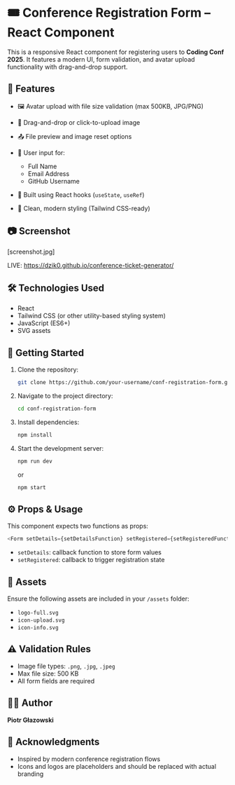 # 🎟️ Conference Registration Form – React Component

This is a responsive React component for registering users to **Coding Conf 2025**. It features a modern UI, form validation, and avatar upload functionality with drag-and-drop support.

## 🚀 Features

- 🖼️ Avatar upload with file size validation (max 500KB, JPG/PNG)
- 🧲 Drag-and-drop or click-to-upload image
- 📤 File preview and image reset options
- 📩 User input for:

  - Full Name
  - Email Address
  - GitHub Username

- 🧠 Built using React hooks (`useState`, `useRef`)
- 🎨 Clean, modern styling (Tailwind CSS-ready)

## 📷 Screenshot

[screenshot.jpg]

LIVE: https://dzik0.github.io/conference-ticket-generator/

## 🛠️ Technologies Used

- React
- Tailwind CSS (or other utility-based styling system)
- JavaScript (ES6+)
- SVG assets

## 🧪 Getting Started

1. Clone the repository:

   ```bash
   git clone https://github.com/your-username/conf-registration-form.git
   ```

2. Navigate to the project directory:

   ```bash
   cd conf-registration-form
   ```

3. Install dependencies:

   ```bash
   npm install
   ```

4. Start the development server:

   ```bash
   npm run dev
   ```

   or

   ```bash
   npm start
   ```

## ⚙️ Props & Usage

This component expects two functions as props:

```js
<Form setDetails={setDetailsFunction} setRegistered={setRegisteredFunction} />
```

- `setDetails`: callback function to store form values
- `setRegistered`: callback to trigger registration state

## 📁 Assets

Ensure the following assets are included in your `/assets` folder:

- `logo-full.svg`
- `icon-upload.svg`
- `icon-info.svg`

## ⚠️ Validation Rules

- Image file types: `.png`, `.jpg`, `.jpeg`
- Max file size: 500 KB
- All form fields are required

## 👨‍💻 Author

**Piotr Głazowski**

## 🔗 Acknowledgments

- Inspired by modern conference registration flows
- Icons and logos are placeholders and should be replaced with actual branding
